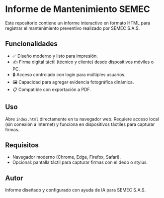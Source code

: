 # Informe de Mantenimiento SEMEC

Este repositorio contiene un informe interactivo en formato HTML para registrar el mantenimiento preventivo realizado por SEMEC S.A.S.

## Funcionalidades

- ✅ Diseño moderno y listo para impresión.
- ✍️ Firma digital táctil (técnico y cliente) desde dispositivos móviles o PC.
- 🔒 Acceso controlado con login para múltiples usuarios.
- 🖼️ Capacidad para agregar evidencia fotográfica dinámica.
- 📋 Compatible con exportación a PDF.

## Uso

Abre `index.html` directamente en tu navegador web. Requiere acceso local (sin conexión a Internet) y funciona en dispositivos táctiles para capturar firmas.

## Requisitos

- Navegador moderno (Chrome, Edge, Firefox, Safari).
- Opcional: pantalla táctil para capturar firmas con el dedo o stylus.

## Autor

Informe diseñado y configurado con ayuda de IA para SEMEC S.A.S.
